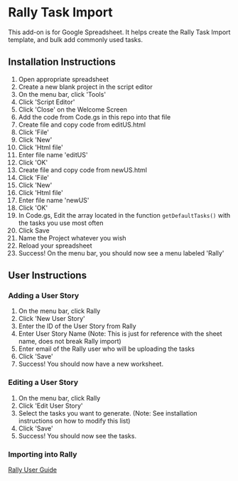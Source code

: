 # Rally Task Import
This add-on is for Google Spreadsheet. It helps create the Rally Task Import template, and bulk add commonly used tasks.

## Installation Instructions
1. Open appropriate spreadsheet
2. Create a new blank project in the script editor
  1. On the menu bar, click 'Tools'
  2. Click 'Script Editor'
  3. Click 'Close' on the Welcome Screen
3. Add the code from Code.gs in this repo into that file
4. Create file and copy code from editUS.html
  1. Click 'File'
  2. Click 'New'
  3. Click 'Html file'
  4. Enter file name 'editUS'
  5. Click 'OK'
5. Create file and copy code from newUS.html
  1. Click 'File'
  2. Click 'New'
  3. Click 'Html file'
  4. Enter file name 'newUS'
  5. Click 'OK'
6. In Code.gs, Edit the array located in the function `getDefaultTasks()` with the tasks you use most often
7. Click Save
8. Name the Project whatever you wish
9. Reload your spreadsheet
10. Success! On the menu bar, you should now see a menu labeled 'Rally'

## User Instructions

### Adding a User Story
1. On the menu bar, click Rally
2. Click 'New User Story'
3. Enter the ID of the User Story from Rally
4. Enter User Story Name (Note: This is just for reference with the sheet name, does not break Rally import)
5. Enter email of the Rally user who will be uploading the tasks
6. Click 'Save'
7. Success! You should now have a new worksheet.

### Editing a User Story
1. On the menu bar, click Rally
2. Click 'Edit User Story'
3. Select the tasks you want to generate. (Note: See installation instructions on how to modify this list)
6. Click 'Save'
7. Success! You should now see the tasks.

### Importing into Rally
[Rally User Guide](https://help.rallydev.com/importing-and-exporting-data)


